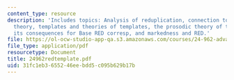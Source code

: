 ```yaml
---
content_type: resource
description: 'Includes topics: Analysis of reduplication, connection to correspondence
  theory, templates and theories of templates, the prosodic theory of templates and
  its consequences for Base RED corresp, and markedness and RED.'
file: https://ol-ocw-studio-app-qa.s3.amazonaws.com/courses/24-962-advanced-phonology-spring-2005/31fc1eb3655246eebdd5c095b629b17b_24962redtemplate.pdf
file_type: application/pdf
resourcetype: Document
title: 24962redtemplate.pdf
uid: 31fc1eb3-6552-46ee-bdd5-c095b629b17b
---
```

